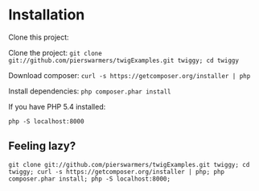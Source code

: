 Installation
============

Clone this project:

Clone the project: `git clone git://github.com/pierswarmers/twigExamples.git twiggy; cd twiggy`

Download composer: `curl -s https://getcomposer.org/installer | php`

Install dependencies: `php composer.phar install`

If you have PHP 5.4 installed:

`php -S localhost:8000`

Feeling lazy?
------------

`git clone git://github.com/pierswarmers/twigExamples.git twiggy; cd twiggy; curl -s https://getcomposer.org/installer | php; php composer.phar install; php -S localhost:8000;`


